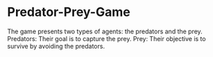 # Predator-Prey-Game
The game presents two types of agents: the predators and the prey. Predators: Their goal is to capture the prey. Prey: Their objective is to survive by avoiding the predators.
